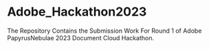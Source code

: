 # Adobe_Hackathon2023
The Repository Contains the Submission Work For Round 1 of Adobe PapyrusNebulae 2023 Document Cloud Hackathon.
